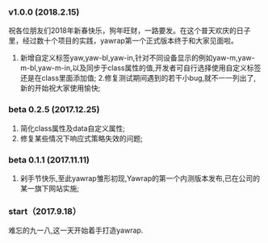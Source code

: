 ### v1.0.0 (2018.2.15)
祝各位朋友们2018年新春快乐，狗年旺财，一路要发。在这个普天欢庆的日子里，经过数十个项目的实践，yawrap第一个正式版本终于和大家见面啦。
1. 新增自定义标签yaw,yaw-bl,yaw-in,针对不同设备显示的例如yaw-m,yaw-m-bl,yaw-m-in,以及同步于class属性的值,开发者可自行选择使用自定义标签还是在class里面添加值;
2.修复测试期间遇到的若干小bug,就不一一列出了,新的开始祝大家使用愉快;

### beta 0.2.5 (2017.12.25)
1. 简化class属性及data自定义属性;
2. 修复某些情况下响应式策略失效的问题;

### beta 0.1.1 (2017.11.11)
1. 剁手节快乐,至此yawrap雏形初现,Yawrap的第一个内测版本发布,已在公司的某一旗下网站实施;

### start（2017.9.18）
难忘的九一八,这一天开始着手打造yawrap.
